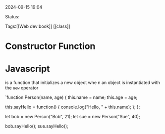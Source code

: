 
2024-09-15 19:04

Status:

Tags:[[Web dev book]] [[class]]

# Constructor Function

# Javascript
is a function that initializes a new object whe n an object is instantiated with the `new` operator

`function Person(name, age) {
  this.name = name;
  this.age = age;

  this.sayHello = function() {
     console.log("Hello, " + this.name);
  };
};

let bob = new Person("Bob", 21);
let sue = new Person("Sue", 40);

bob.sayHello();
sue.sayHello();